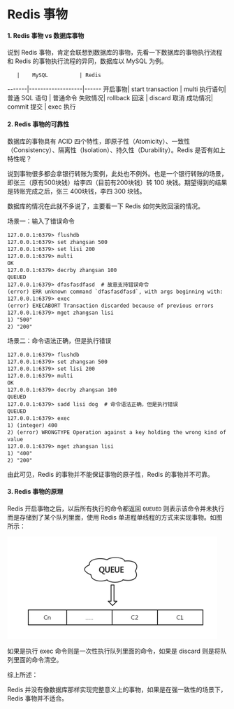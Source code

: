 # Redis 事物

#### 1. Redis 事物 vs 数据库事物

说到 Redis 事物，肯定会联想到数据库的事物，先看一下数据库的事物执行流程和 Redis 的事物执行流程的异同，数据库以 MySQL 为例。

       |    MySQL          | Redis 
-------|-------------------|------
开启事物| start transaction | multi 
执行语句| 普通 SQL 语句       | 普通命令
失败情况| rollback 回滚      | discard 取消
成功情况| commit   提交      | exec  执行

#### 2. Redis 事物的可靠性

数据库的事物具有 ACID 四个特性，即原子性（Atomicity）、一致性（Consistency）、隔离性（Isolation）、持久性（Durability）。Redis 是否有如上特性呢？

说到事物很多都会拿银行转账为案例，此处也不例外。也是一个银行转账的场景，即张三（原有500块钱）给李四（目前有200块钱）转 100 块钱。期望得到的结果是转账完成之后，张三 400块钱，李四 300 块钱。

数据库的情况在此就不多说了，主要看一下 Redis 如何失败回滚的情况。

场景一：输入了错误命令

```shell
127.0.0.1:6379> flushdb
127.0.0.1:6379> set zhangsan 500
127.0.0.1:6379> set lisi 200
127.0.0.1:6379> multi
OK
127.0.0.1:6379> decrby zhangsan 100
QUEUED
127.0.0.1:6379> dfasfasdfasd  # 故意支持错误命令
(error) ERR unknown command `dfasfasdfasd`, with args beginning with:
127.0.0.1:6379> exec
(error) EXECABORT Transaction discarded because of previous errors
127.0.0.1:6379> mget zhangsan lisi
1) "500"
2) "200"
```

场景二：命令语法正确，但是执行错误

```shell
127.0.0.1:6379> flushdb
127.0.0.1:6379> set zhangsan 500
127.0.0.1:6379> set lisi 200
127.0.0.1:6379> multi
OK
127.0.0.1:6379> decrby zhangsan 100
QUEUED
127.0.0.1:6379> sadd lisi dog  # 命令语法正确，但是执行错误
QUEUED
127.0.0.1:6379> exec
1) (integer) 400
2) (error) WRONGTYPE Operation against a key holding the wrong kind of value
127.0.0.1:6379> mget zhangsan lisi
1) "400"
2) "200"
```

由此可见，Redis 的事物并不能保证事物的原子性，Redis 的事物并不可靠。

#### 3. Redis 事物的原理

Redis 开启事物之后，以后所有执行的命令都返回 `QUEUED` 则表示该命令并未执行而是存储到了某个队列里面，使用 Redis 单进程单线程的方式来实现事物。如图所示：

![Redis Transation](../images/redis_transaction.png)

如果是执行 exec 命令则是一次性执行队列里面的命令，如果是 discard 则是将队列里面的命令清空。

综上所述：

Redis 并没有像数据库那样实现完整意义上的事物，如果是在强一致性的场景下，Redis 事物并不适合。


